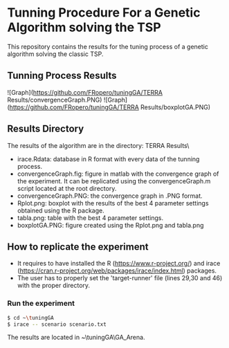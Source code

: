 # Tunning Procedure For a Genetic Algorithm solving the TSP
This repository contains the results for the tuning process of a genetic algorithm solving the classic TSP.

## Tunning Process Results

![Graph](https://github.com/FRopero/tuningGA/TERRA Results/convergenceGraph.PNG)
![Graph](https://github.com/FRopero/tuningGA/TERRA Results/boxplotGA.PNG)

## Results Directory
The results of the algorithm are in the directory: TERRA Results\
  - irace.Rdata: database in R format with every data of the tunning process.
  - convergenceGraph.fig: figure in matlab with the convergence graph of the experiment. It can be replicated using the convergenceGraph.m script located at the root directory.
  - convergenceGraph.PNG: the convergence graph in .PNG format.
  - Rplot.png: boxplot with the results of the best 4 parameter settings obtained using the R package.
  - tabla.png: table with the best 4 parameter settings.
  - boxplotGA.PNG: figure created using the Rplot.png and tabla.png

## How to replicate the experiment
 - It requires to have installed the R (https://www.r-project.org/) and irace (https://cran.r-project.org/web/packages/irace/index.html) packages.
 - The user has to properly set the 'target-runner' file (lines 29,30 and 46) with the proper directory.
### Run the experiment
 ```sh
$ cd ~\tuningGA
$ irace -- scenario scenario.txt
```
 The results are located in ~\tuningGA\GA_Arena.
 
